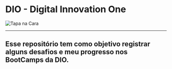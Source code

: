 # DIO - Digital Innovation One

![Tapa na Cara](https://www.azquotes.com/picture-quotes/quote-what-i-cannot-create-i-do-not-understand-richard-p-feynman-34-59-14.jpg)

---

## Esse repositório tem como objetivo registrar alguns desafios e meu progresso nos BootCamps da DIO.

